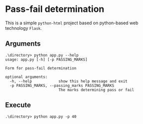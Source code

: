 # Pass-fail determination
This is a simple `python-html` project based on python-based web technology `Flask`. 
## Arguments
    .\directory> python app.py --help
    usage: app.py [-h] [-p PASSING_MARKS]

    Form for pass-fail determination

    optional arguments:
      -h, --help            show this help message and exit
      -p PASSING_MARKS, --passing_marks PASSING_MARKS
                            The marks determining pass or fail
## Execute
    .\directory> python app.py -p 40
